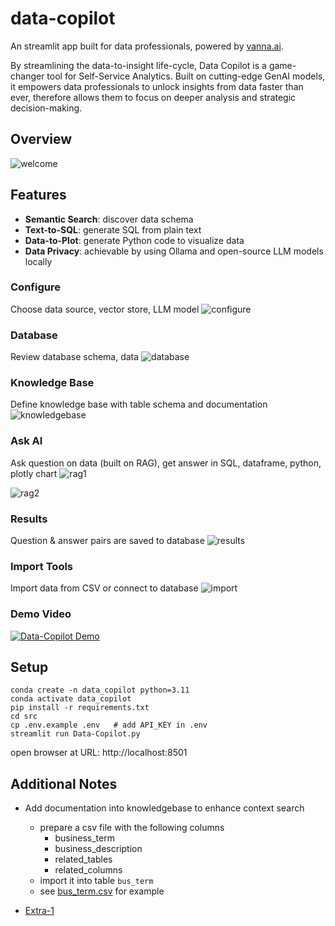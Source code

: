 # data-copilot

An streamlit app built for data professionals, powered by [vanna.ai](https://github.com/vanna-ai).

By streamlining the data-to-insight life-cycle, Data Copilot is a game-changer tool for Self-Service Analytics. Built on cutting-edge GenAI models, it empowers data professionals to unlock insights from data faster than ever, therefore allows them to focus on deeper analysis and strategic decision-making.

## Overview
![welcome](https://raw.githubusercontent.com/gongwork/data-copilot/refs/heads/main/docs/00-data-copilot-arch-design.png)

## Features

- **Semantic Search**: discover data schema
- **Text-to-SQL**: generate SQL from plain text
- **Data-to-Plot**: generate Python code to visualize data
- **Data Privacy**: achievable by using Ollama and open-source LLM models locally

### Configure
Choose data source, vector store, LLM model
![configure](https://raw.githubusercontent.com/gongwork/data-copilot/refs/heads/main/docs/p1-config.png)


### Database
Review database schema, data
![database](https://raw.githubusercontent.com/gongwork/data-copilot/refs/heads/main/docs/p2-database.png)


### Knowledge Base
Define knowledge base with table schema and documentation
![knowledgebase](https://raw.githubusercontent.com/gongwork/data-copilot/refs/heads/main/docs/p3-knowledgebase.png)

### Ask AI
Ask question on data (built on RAG), get answer in SQL, dataframe, python, plotly chart
![rag1](https://raw.githubusercontent.com/gongwork/data-copilot/refs/heads/main/docs/p4-rag-1.png)

![rag2](https://raw.githubusercontent.com/gongwork/data-copilot/refs/heads/main/docs/p4-rag-2.png)

### Results
Question & answer pairs are saved to database
![results](https://raw.githubusercontent.com/gongwork/data-copilot/refs/heads/main/docs/p5-results.png)

### Import Tools
Import data from CSV or connect to database
![import](https://raw.githubusercontent.com/gongwork/data-copilot/refs/heads/main/docs/p9-import-sqlite.png)

### Demo Video

[![Data-Copilot Demo](https://img.youtube.com/vi/RKSlUAFmbaM/0.jpg)](https://www.youtube.com/watch?v=RKSlUAFmbaM)


## Setup

```
conda create -n data_copilot python=3.11
conda activate data_copilot
pip install -r requirements.txt 
cd src
cp .env.example .env   # add API_KEY in .env
streamlit run Data-Copilot.py
```

open browser at URL: http://localhost:8501

## Additional Notes

- Add documentation into knowledgebase to enhance context search
    - prepare a csv file with the following columns
        - business_term
        - business_description
        - related_tables
        - related_columns
    - import it into table `bus_term`
    - see [bus_term.csv](https://github.com/wgong/py4kids/blob/master/lesson-18-ai/vanna/note_book/data/company_rank/bus_term.csv) for example

- [Extra-1](https://raw.githubusercontent.com/gongwork/data-copilot/refs/heads/main/docs/README-extra-1.md)



